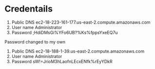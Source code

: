 # Credentails

1) Public DNS	ec2-18-223-161-177.us-east-2.compute.amazonaws.com
2) User name	Administrator
3) Password    ;HdiDMsGi%YFo6UB?%Ks%fppsYxeEQ7u

Password changed to my own


1) Public DNS	ec2-18-188-1-39.us-east-2.compute.amazonaws.com
2) User name	Administrator
3) Password	    sW!=JrioM3hLaofnLEcxENfk%rEyYDkR